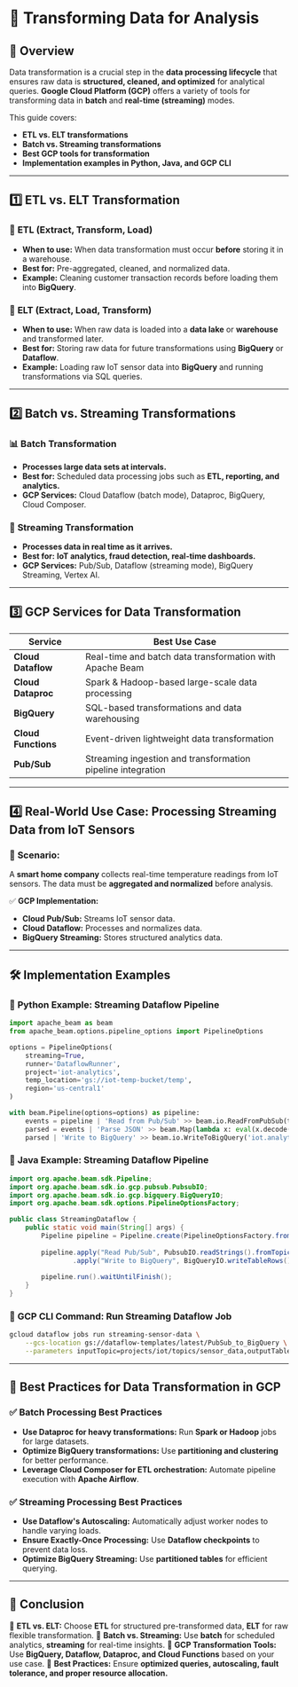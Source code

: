 # 📌 Transforming Data for Analysis

## 🔹 Overview
Data transformation is a crucial step in the **data processing lifecycle** that ensures raw data is **structured, cleaned, and optimized** for analytical queries. **Google Cloud Platform (GCP)** offers a variety of tools for transforming data in **batch** and **real-time (streaming)** modes.

This guide covers:
- **ETL vs. ELT transformations**
- **Batch vs. Streaming transformations**
- **Best GCP tools for transformation**
- **Implementation examples in Python, Java, and GCP CLI**

---

## 1️⃣ **ETL vs. ELT Transformation**
### 🔄 **ETL (Extract, Transform, Load)**
- **When to use:** When data transformation must occur **before** storing it in a warehouse.
- **Best for:** Pre-aggregated, cleaned, and normalized data.
- **Example:** Cleaning customer transaction records before loading them into **BigQuery**.

### 🔄 **ELT (Extract, Load, Transform)**
- **When to use:** When raw data is loaded into a **data lake** or **warehouse** and transformed later.
- **Best for:** Storing raw data for future transformations using **BigQuery** or **Dataflow**.
- **Example:** Loading raw IoT sensor data into **BigQuery** and running transformations via SQL queries.

---

## 2️⃣ **Batch vs. Streaming Transformations**
### 📊 **Batch Transformation**
- **Processes large data sets at intervals.**
- **Best for:** Scheduled data processing jobs such as **ETL, reporting, and analytics.**
- **GCP Services:** Cloud Dataflow (batch mode), Dataproc, BigQuery, Cloud Composer.

### 🚀 **Streaming Transformation**
- **Processes data in real time as it arrives.**
- **Best for:** **IoT analytics, fraud detection, real-time dashboards.**
- **GCP Services:** Pub/Sub, Dataflow (streaming mode), BigQuery Streaming, Vertex AI.

---

## 3️⃣ **GCP Services for Data Transformation**
| **Service**         | **Best Use Case** |
|--------------------|------------------------------------------------|
| **Cloud Dataflow**  | Real-time and batch data transformation with Apache Beam |
| **Cloud Dataproc**  | Spark & Hadoop-based large-scale data processing |
| **BigQuery**       | SQL-based transformations and data warehousing |
| **Cloud Functions** | Event-driven lightweight data transformation |
| **Pub/Sub**        | Streaming ingestion and transformation pipeline integration |

---

## 4️⃣ **Real-World Use Case: Processing Streaming Data from IoT Sensors**
### 💼 **Scenario:**
A **smart home company** collects real-time temperature readings from IoT sensors. The data must be **aggregated and normalized** before analysis.

✅ **GCP Implementation:**
- **Cloud Pub/Sub:** Streams IoT sensor data.
- **Cloud Dataflow:** Processes and normalizes data.
- **BigQuery Streaming:** Stores structured analytics data.

---

## 🛠 **Implementation Examples**
### 🚀 **Python Example: Streaming Dataflow Pipeline**
```python
import apache_beam as beam
from apache_beam.options.pipeline_options import PipelineOptions

options = PipelineOptions(
    streaming=True,
    runner='DataflowRunner',
    project='iot-analytics',
    temp_location='gs://iot-temp-bucket/temp',
    region='us-central1'
)

with beam.Pipeline(options=options) as pipeline:
    events = pipeline | 'Read from Pub/Sub' >> beam.io.ReadFromPubSub(topic='projects/iot/topics/sensor_data')
    parsed = events | 'Parse JSON' >> beam.Map(lambda x: eval(x.decode('utf-8')))
    parsed | 'Write to BigQuery' >> beam.io.WriteToBigQuery('iot.analytics.sensors')
```

### 🚀 **Java Example: Streaming Dataflow Pipeline**
```java
import org.apache.beam.sdk.Pipeline;
import org.apache.beam.sdk.io.gcp.pubsub.PubsubIO;
import org.apache.beam.sdk.io.gcp.bigquery.BigQueryIO;
import org.apache.beam.sdk.options.PipelineOptionsFactory;

public class StreamingDataflow {
    public static void main(String[] args) {
        Pipeline pipeline = Pipeline.create(PipelineOptionsFactory.fromArgs(args).create());
        
        pipeline.apply("Read Pub/Sub", PubsubIO.readStrings().fromTopic("projects/iot/topics/sensor_data"))
                .apply("Write to BigQuery", BigQueryIO.writeTableRows().to("iot.analytics.sensors"));
        
        pipeline.run().waitUntilFinish();
    }
}
```

### 🚀 **GCP CLI Command: Run Streaming Dataflow Job**
```sh
gcloud dataflow jobs run streaming-sensor-data \
    --gcs-location gs://dataflow-templates/latest/PubSub_to_BigQuery \
    --parameters inputTopic=projects/iot/topics/sensor_data,outputTable=iot.analytics.sensors
```

---

## 📌 **Best Practices for Data Transformation in GCP**
### ✅ **Batch Processing Best Practices**
- **Use Dataproc for heavy transformations:** Run **Spark or Hadoop** jobs for large datasets.
- **Optimize BigQuery transformations:** Use **partitioning and clustering** for better performance.
- **Leverage Cloud Composer for ETL orchestration:** Automate pipeline execution with **Apache Airflow**.

### ✅ **Streaming Processing Best Practices**
- **Use Dataflow's Autoscaling:** Automatically adjust worker nodes to handle varying loads.
- **Ensure Exactly-Once Processing:** Use **Dataflow checkpoints** to prevent data loss.
- **Optimize BigQuery Streaming:** Use **partitioned tables** for efficient querying.

---

## 📌 Conclusion
🔹 **ETL vs. ELT:** Choose **ETL** for structured pre-transformed data, **ELT** for raw flexible transformation.
🔹 **Batch vs. Streaming:** Use **batch** for scheduled analytics, **streaming** for real-time insights.
🔹 **GCP Transformation Tools:** Use **BigQuery, Dataflow, Dataproc, and Cloud Functions** based on your use case.
🔹 **Best Practices:** Ensure **optimized queries, autoscaling, fault tolerance, and proper resource allocation.**
